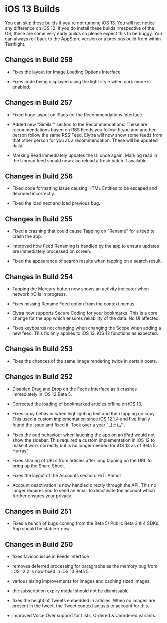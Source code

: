 # iOS 13 Builds

You can skip these builds if you're not running iOS 13. You will not notice any difference on iOS 12. If you do install these builds irrespective of the OS, these are some very early builds so please expect this to be buggy. You can always roll back to the AppStore version or a previous build from within Testflight.

## Changes in Build 258
- Fixes the layout for Image Loading Options Interface

- Fixes code being displayed using the light style when dark mode is enabled.

## Changes in Build 257

- Fixed huge layout on iPads for the Recommendations Interface.

- Added new "Similar" section to the Recommendations. These are recommendations based on RSS Feeds you follow. If you and another person follow the same RSS Feed, Elytra will now show some feeds from that other person for you as a recommendation. These will be updated daily.

- Marking Read immediately updates the UI once again. Marking read in the Unread feed should now also reload a fresh batch if available. 

## Changes in Build 256
- Fixed code formatting issue causing HTML Entities to be escaped and decoded incorrectly. 

- Fixed the load next and load previous bug. 

## Changes in Build 255

- Fixed a crashing that could cause Tapping on "Rename" for a feed to crash the app. 

- Improved how Feed Renaming is handled by the app to ensure updates are immediately processed on screen. 

- Fixed the appearance of search results when tapping on a search result. 

## Changes in Build 254
- Tapping the Mercury button now shows an activity indicator when network I/O is in progress. 

- Fixes missing Rename Feed option from the context menus. 

- Elytra now supports Secure Coding for your bookmarks. This is a core change for the app which ensures reliability of the data. No UI affected. 

- Fixes keyboards not changing when changing the Scope when adding a new feed. This fix only applies to iOS 13. iOS 12 functions as expected. 

## Changes in Build 253
- Fixes the chances of the same image rendering twice in certain posts. 

## Changes in Build 252
- Disabled Drag and Drop on the Feeds Interface as it crashes immediately in iOS 13 Beta 5. 

- Corrected the loading of bookmarked articles offline on iOS 13. 

- Fixes copy behavior when highlighting text and then tapping on copy. This used a custom implementation since iOS 12.1.4 and I've finally found the issue and fixed it. Took over a year ¯\_(ツ)_/¯.

- Fixes the odd behaviour when lauching the app on an iPad would not show the sidebar. This required a custom implementation in iOS 12 to make it work correctly but is no longer needed for iOS 13 as of Beta 5. Hurray!

- Fixes sharing of URLs from articles after long tapping on the URL to bring up the Share Sheet. 

- Fixes the layout of the Accounts section. H/T. Anmol

- Account deactivation is now handled directly through the API. This no longer requires you to send an email to deactivate the account which further ensures your privacy.  

## Changes in Build 251
- Fixes a bunch of bugs coming from the Beta 5/ Public Beta 3 & 4 SDKs. App should be stable-r now. 

## Changes in Build 250
- fixes favicon issue in Feeds interface

- removes deferred processing for paragraphs as the memory bug from iOS 12.2 is now fixed in iOS 13 Beta 5.

- various sizing improvements for images and caching sized images

- the subscription expiry modal should not be dismissable

- fixes the height of Tweets embedded in articles. When no images are present in the tweet, the Tweet context adjusts to account for this. 

- improved Voice Over support for Lists, Ordered & Unordered variants. 
